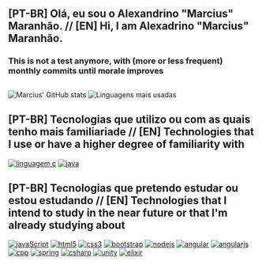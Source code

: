 <!--
**AlexandrinoMaranhao/AlexandrinoMaranhao** is a ✨ _special_ ✨ repository because its `README.md` (this file) appears on your GitHub profile.

Here are some ideas to get you started:

- 🔭 I’m currently working on ...
- 🌱 I’m currently learning ...
- 👯 I’m looking to collaborate on ...
- 🤔 I’m looking for help with ...
- 💬 Ask me about ...
- 📫 How to reach me: ...
- 😄 Pronouns: ...
- ⚡ Fun fact: ...
-->

## [PT-BR] Olá, eu sou o Alexandrino "Marcius" Maranhão. // [EN] Hi, I am Alexadrino "Marcius" Maranhão.

### This is not a test anymore, with (more or less frequent) monthly commits until morale improves

<!--
<div>
 <a href="https://www.instagram.com/daniel_korban_l/"><img src="https://img.shields.io/badge/Instagram-730F8A?style=for-the-badge&logo=instagram&logoColor=white"/></a>
 <a href="https://www.linkedin.com/in/daniel-lima-973a45227/"><img src="https://img.shields.io/badge/LinkedIn-0077B5?style=for-the-badge&logo=linkedin&logoColor=white"/></a>
 <a href="mailto:daniel99korban@gmail.com"><img src="https://img.shields.io/badge/Gmail-D14836?style=for-the-badge&logo=gmail&logoColor=white"/></a>
</div> [//]: -->

##
 ![Marcius' GitHub stats](https://github-readme-stats.vercel.app/api?username=alexandrinomaranhao&show_icons=true&count_private=true&theme=radical)
 ![Linguagens mais usadas](https://github-readme-stats.vercel.app/api/top-langs/?username=alexandrinomaranhao&layout=compact&langs_count=8&theme=radical)
 

## [PT-BR] Tecnologias que utilizo ou com as quais tenho mais familiariade // [EN] Technologies that I use or have a higher degree of familiarity with 
[![linguagem c](https://img.shields.io/badge/C-00599C?style=for-the-badge&logo=c&logoColor=black)](https://github.com/AlexandrinoMaranhao)
[![java](https://img.shields.io/badge/Java-ED8B00?style=for-the-badge&logo=java&logoColor=white)](https://github.com/AlexandrinoMaranhao)
<!--[![figma](https://img.shields.io/badge/Figma-F24E1E?style=for-the-badge&logo=figma&logoColor=white)](https://github.com/daniel99korban)
[![mysql](https://img.shields.io/badge/MySQL-00000F?style=for-the-badge&logo=mysql&logoColor=white)](https://github.com/daniel99korban) -->

## [PT-BR] Tecnologias que pretendo estudar ou estou estudando // [EN] Technologies that I intend to study in the near future or that I'm already studying about
[![javaScript](https://img.shields.io/badge/JavaScript-F7DF1E?style=for-the-badge&logo=javascript&logoColor=blue)](https://github.com/AlexandrinoMaranhao)
[![html5](https://img.shields.io/badge/HTML5-E34F26?style=for-the-badge&logo=html5&logoColor=white)](https://github.com/AlexandrinoMaranhao)
[![css3](https://img.shields.io/badge/CSS-239120?&style=for-the-badge&logo=css3&logoColor=white)](https://github.com/AlexandrinoMaranhao)
[![bootstrap](https://img.shields.io/badge/Bootstrap-563D7C?style=for-the-badge&logo=bootstrap&logoColor=white)](https://github.com/AlexandrinoMaranhao)
[![nodejs](https://img.shields.io/badge/Node.js-43853D?style=for-the-badge&logo=node.js&logoColor=white)](https://github.com/AlexandrinoMaranhao)
[![angular](https://img.shields.io/badge/Angular-DD0031?style=for-the-badge&logo=angular&logoColor=white)](https://github.com/AlexandrinoMaranhao)
[![angularjs](https://img.shields.io/badge/AngularJS-E23237?style=for-the-badge&logo=angularjs&logoColor=white)](https://github.com/AlexandrinoMaranhao)
[![cpp](https://img.shields.io/badge/C%2B%2B-00599C?style=for-the-badge&logo=c%2B%2B&logoColor=blue)](https://github.com/AlexandrinoMaranhao)
[![spring](https://img.shields.io/badge/Spring-6DB33F?style=for-the-badge&logo=spring&logoColor=white)](https://github.com/AlexandrinoMaranhao)
[![csharp](https://img.shields.io/badge/C%23-239120?style=for-the-badge&logo=c-sharp&logoColor=white)](https://github.com/AlexandrinoMaranhao)
[![unity](https://img.shields.io/badge/Unity-100000?style=for-the-badge&logo=unity&logoColor=white)](https://github.com/AlexandrinoMaranhao)
[![elixir](https://img.shields.io/badge/Elixir-100000?style=for-the-badge&logo=elixir&logoColor=white)](https://github.com/AlexandrinoMaranhao)
